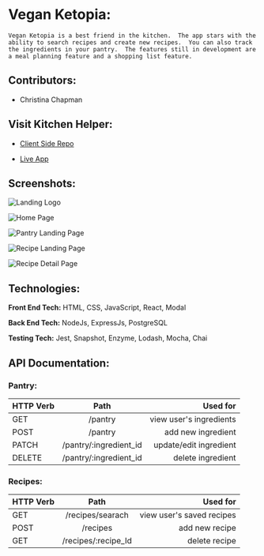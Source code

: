 # Vegan Ketopia:

    Vegan Ketopia is a best friend in the kitchen.  The app stars with the ability to search recipes and create new recipes.  You can also track the ingredients in your pantry.  The features still in development are a meal planning feature and a shopping list feature.
     


## Contributors:


- Christina Chapman


## Visit Kitchen Helper:

  * [Client Side Repo](https://github.com/cmchapman75/Vegan_Ketopia_Client2)

  * [Live App](https://vegan-ketopia.now.sh/)
  
  
## Screenshots:

   ![Landing Logo](src/Assets/Landing.gif)

   ![Home Page](src/Assets/Dashboard.gif)

   ![Pantry Landing Page](src/Assets/Pantry.gif)   

   ![Recipe Landing Page](src/Assets/Recipes.gif)

   ![Recipe Detail Page](src/Assets/RecipeDetail.gif)
   




## Technologies:

**Front End Tech:** HTML, CSS, JavaScript, React, Modal

**Back End Tech:** NodeJs, ExpressJs, PostgreSQL

**Testing Tech:** Jest, Snapshot, Enzyme, Lodash, Mocha, Chai


## API Documentation:

   ### Pantry: 

| **HTTP Verb** | **Path**                           | **Used for**         |
| --------- |:--------------------------------------:| --------------------:|
| GET       | /pantry | view user's ingredients |
| POST      | /pantry | add new ingredient |
| PATCH     | /pantry/:ingredient_id | update/edit ingredient |
| DELETE    | /pantry/:ingredient_id | delete ingredient |


  ### Recipes:
  
| **HTTP Verb** | **Path**                           | **Used for**         |
| --------- |:--------------------------------------:| --------------------:|
| GET       | /recipes/searach | view user's saved recipes  |
| POST       | /recipes | add new recipe |
| GET       | /recipes/:recipe_Id | delete recipe |


